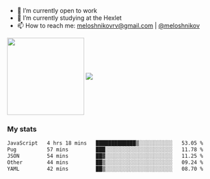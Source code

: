 <!-- ## Hi there, I'm Roman Meloshnikov 👋 -->

<!-- !
[image](https://www.codewars.com/users/meloshnikov/badges/small?theme=light)<br> -->

<!--
Here are some ideas to get you started:

- 🧰 I’m currently open to work
- 👯 I’m looking to collaborate on ...
- 🤔 I’m looking for help with ...
- 💬 Ask me about ...
- 📫 How to reach me: meloshnikov
- 😄 Pronouns: ...
- ⚡ Fun fact: ...
-->

- 🧰 I’m currently open to work
- 🌱 I’m currently studying at the Hexlet
- 📫 How to reach me: meloshnikovrv@gmail.com | [@meloshnikov](https://telegram.me/meloshnikov)

<span>
<a>
<img align="center" height="180em" src="https://github-readme-stats.vercel.app/api?username=meloshnikov&show_icons=true&hide_border=true&&count_private=true&include_all_commits=true" />
</a>
<a>
<img align="center" src="https://github-readme-stats.vercel.app/api/top-langs/?username=meloshnikov&layout=compact&hide_border=true" />
</a>
</span>


### My stats
<!--START_SECTION:waka-->

```txt
JavaScript   4 hrs 18 mins   █████████████▒░░░░░░░░░░░   53.05 %
Pug          57 mins         ███░░░░░░░░░░░░░░░░░░░░░░   11.78 %
JSON         54 mins         ██▓░░░░░░░░░░░░░░░░░░░░░░   11.25 %
Other        44 mins         ██▒░░░░░░░░░░░░░░░░░░░░░░   09.24 %
YAML         42 mins         ██▒░░░░░░░░░░░░░░░░░░░░░░   08.70 %
```

<!--END_SECTION:waka-->


